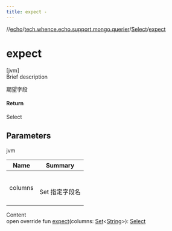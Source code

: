 ```yaml
---
title: expect -
---
```

//[echo](../../index.md)/[tech.whence.echo.support.mongo.querier](../index.md)/[Select](index.md)/[expect](expect.md)



# expect  
[jvm]  
Brief description  


期望字段



#### Return  


Select



## Parameters  
  
jvm  
  
|  Name|  Summary| 
|---|---|
| columns| <br><br>Set<String> 指定字段名<br><br>
  
  
Content  
open override fun [expect](expect.md)(columns: [Set](https://kotlinlang.org/api/latest/jvm/stdlib/kotlin.collections/-set/index.html)<[String](https://kotlinlang.org/api/latest/jvm/stdlib/kotlin/-string/index.html)>): [Select](index.md)  



